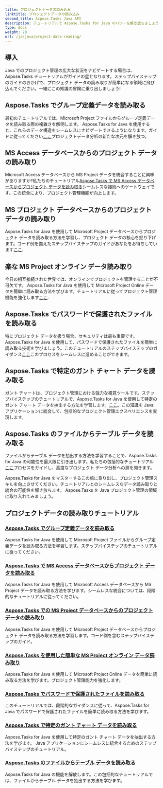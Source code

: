```yaml
---
title: プロジェクトデータの読み込み
linktitle: プロジェクトデータの読み込み
second_title: Aspose.Tasks Java API
description: チュートリアルで Aspose.Tasks for Java のパワーを解き放ちましょう!グループ定義の読み取りからガント チャート データの抽出まで、シームレスな統合をマスターします。
type: docs
weight: 28
url: /ja/java/project-data-reading/
---
```

## 導入
Java でのプロジェクト管理の広大な状況をナビゲートする場合は、Aspose.Tasks チュートリアルがガイドの星となります。ステップバイステップのガイドのおかげで、プロジェクト データの読み取りが簡単になる領域に飛び込んでください。一緒にこの知識の冒険に乗り出しましょう!

## Aspose.Tasks でグループ定義データを読み取る
最初のチュートリアルでは、Microsoft Project ファイルからグループ定義データを読み取る際の複雑さを解明します。 Aspose.Tasks for Java を使用すると、これらのデータ構造をシームレスにナビゲートできるようになります。ガイドに従ってください[ここ](./read-group-definition/)プロジェクトデータ分析の新たな次元を解き放つ。

## MS Access データベースからのプロジェクト データの読み取り
Microsoft Access データベースから MS Project データを統合することに興味がありますか?私たちのチュートリアル[Aspose.Tasks で MS Access データベースからプロジェクト データを読み取る](./read-access-database/)シームレスな接続へのゲートウェイです。この統合により、プロジェクト管理機能が向上します。

## MS プロジェクト データベースからのプロジェクト データの読み取り
Aspose.Tasks for Java を使用して Microsoft Project データベースからプロジェクト データを読み取る方法を学習し、プロジェクト データの核心を掘り下げます。コード例を備えたステップバイステップのガイドがあなたをお待ちしています[ここ](./read-project-database/).

## 楽な MS Project オンライン データ読み取り
今日の相互接続された世界では、オンラインでプロジェクトを管理することが不可欠です。 Aspose.Tasks for Java を使用して Microsoft Project Online データを簡単に読み取る方法を学びます。チュートリアルに従ってプロジェクト管理機能を強化します[ここ](./read-project-online/).

## Aspose.Tasks でパスワードで保護されたファイルを読み取る
特にプロジェクト データを扱う場合、セキュリティは最も重要です。 Aspose.Tasks for Java を使用して、パスワードで保護されたファイルを簡単に読み取る技術を学びましょう。このチュートリアルのステップバイステップのガイダンス[ここ](./read-password-protected/)このプロセスをシームレスに進めることができます。

## Aspose.Tasks で特定のガント チャート データを読み取る
ガント チャートは、プロジェクト管理における強力な視覚ツールです。ステップバイステップのチュートリアルで、Aspose.Tasks for Java を使用して特定のガント チャート データを抽出する方法を学習します。[ここ](./read-specific-gantt-chart-data/)。この知識を Java アプリケーションに統合して、包括的なプロジェクト管理エクスペリエンスを実現します。

## Aspose.Tasks のファイルからテーブル データを読み取る
ファイルからテーブル データを抽出する方法を学習することで、Aspose.Tasks for Java の可能性を最大限に引き出します。私たちの包括的なチュートリアル[ここ](./read-table-data/)プロセスをガイドし、高度なプロジェクト データ分析への扉を開きます。

Aspose.Tasks for Java をマスターするこの旅に乗り出し、プロジェクト管理スキルを向上させてください。チュートリアルとのシームレスなデータ読み取りと統合の可能性を解き放ちます。 Aspose.Tasks を Java プロジェクト管理の領域に取り入れてみましょう。

## プロジェクトデータの読み取りチュートリアル
### [Aspose.Tasks でグループ定義データを読み取る](./read-group-definition/)
Aspose.Tasks for Java を使用して Microsoft Project ファイルからグループ定義データを読み取る方法を学習します。ステップバイステップのチュートリアルに従ってください。
### [Aspose.Tasks で MS Access データベースからプロジェクト データを読み取る](./read-access-database/)
Aspose.Tasks for Java を使用して Microsoft Access データベースから MS Project データを読み取る方法を学びます。シームレスな統合については、段階的なチュートリアルに従ってください。
### [Aspose.Tasks での MS Project データベースからのプロジェクト データの読み取り](./read-project-database/)
Aspose.Tasks for Java を使用して Microsoft Project データベースからプロジェクト データを読み取る方法を学習します。コード例を含むステップバイステップのガイド。
### [Aspose.Tasks を使用した簡単な MS Project オンライン データ読み取り](./read-project-online/)
Aspose.Tasks for Java を使用して Microsoft Project Online データを簡単に読み取る方法を学びます。プロジェクト管理能力を強化します。
### [Aspose.Tasks でパスワードで保護されたファイルを読み取る](./read-password-protected/)
このチュートリアルでは、段階的なガイダンスに従って、Aspose.Tasks for Java でパスワードで保護されたファイルを簡単に読み取る方法を学びます。
### [Aspose.Tasks で特定のガント チャート データを読み取る](./read-specific-gantt-chart-data/)
Aspose.Tasks for Java を使用して特定のガント チャート データを抽出する方法を学びます。 Java アプリケーションにシームレスに統合するためのステップバイステップのチュートリアル。
### [Aspose.Tasks のファイルからテーブル データを読み取る](./read-table-data/)
Aspose.Tasks for Java の機能を解放します。この包括的なチュートリアルでは、ファイルからテーブル データを抽出する方法を学びます。
